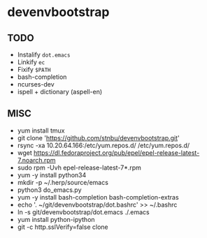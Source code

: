 # devenvbootstrap

TODO
----

* Instalify `dot.emacs`
* Linkify `ec`
* Fixify `$PATH`
* bash-completion
* ncurses-dev
* ispell + dictionary  (aspell-en)

MISC
----

* yum install tmux
* git clone 'https://github.com/stnbu/devenvbootstrap.git'
* rsync -xa 10.20.64.166:/etc/yum.repos.d/ /etc/yum.repos.d/
* wget https://dl.fedoraproject.org/pub/epel/epel-release-latest-7.noarch.rpm
* sudo rpm -Uvh epel-release-latest-7*.rpm
* yum -y install python34
* mkdir -p ~/.herp/source/emacs
* python3 do_emacs.py
* yum -y install bash-completion bash-completion-extras
* echo '. ~/git/devenvbootstrap/dot.bashrc' >> ~/.bashrc
* ln -s git/devenvbootstrap/dot.emacs ./.emacs
* yum install python-ipython
* git -c http.sslVerify=false clone

